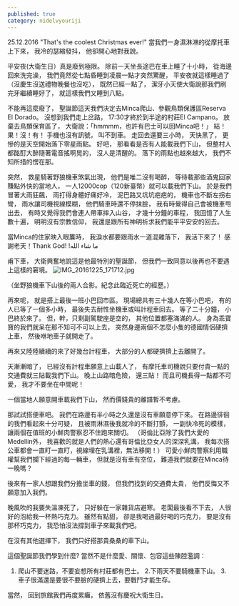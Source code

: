 ```yaml
---
published: true
category: nidelvyouriji
---
```

25.12.2016
"That's the coolest Christmas ever!"
當我們一身濕淋淋的從摩托車上下來，
我冷的瑟縮發抖，
他卻開心地對我說。
 
平安夜(大衛生日）真是廢到極限。
除前一天坐長途巴在車上睡了十小時，
從海邊回來洗完澡，
我們竟然從七點昏睡到凌晨一點才突然驚醒，
平安夜就這樣睡過了（沒慶生沒送禮物晚餐也沒吃），
既然已經一點了，
潔牙小天使大衛說那我們刷完牙繼續睡好了，
就這樣我們又睡到八點。
 
不能再這麼廢了，
聖誕節這天我們決定去Minca爬山、參觀鳥類保護區Reserva El Dorado。
沒想到我們走上岔路，
17:30才終於到半途的村莊El Campano。
放棄去鳥類保育區了，
大衛說：「hmmmm，也許有巴士可以回Minca吧！」
結！果！沒！有！
手機也沒有訊號，
叫不到車。
走回去還要三小時，
天快黑了，
更慘的是天空開始落下零星雨點。
好吧，
那看看是否有人能載我們下山，
但整村人都酩酊大醉隨著電音搖啊晃的，
沒人是清醒的。
落下的雨點也越來越大，
我們不知所措的愣在那。
 
突然，
救星騎著野狼機車煞氣出現，
他們是唯二沒有喝醉，
等待載那些酒鬼回家賺點外快的當地人，
一人12000cop（120新臺幣）就可以載我們下山。
於是我們冒著大雨狂飆，
雨打得身體好痛好冷，
泥巴路又坑坑疤疤的，
機車也不斷左拐右彎，
雨水讓司機視線模糊，
他們騎車時還不停抹臉，
我有時覺得自己會被機車甩出去，
有時又覺得我們會連人帶車摔入山谷，
才幾十分鐘的車程，
我回憶了人生數十遍，
明明沒有宗教信仰，
我還是跟所有神明祈求我們能平平安安的回去。
 
當Minca的住家映入眼簾時，
我淚水都要跟雨水一道混雜落下，
我活下來了！
感謝老天！Thank God! !ما شاء الله
 
甫下車，
大衛興奮地說這是他最特別的聖誕節，
但我們一致同意以後再也不要遇上這樣的窘境。
![IMG_20161225_171712.jpg]({{site.baseurl}}/image/IMG_20161225_171712.jpg)



 
（坐野狼機車下山後的兩人合影。紀念此臨近死亡的經歷。）
 
再來呢，
就是搭上最後一班小巴回市區。
現場總共有三十幾人在等小巴吧，
有的人已等了一個多小時，
最後失去耐性坐機車或叫計程車回去。
等了二十分鐘，
小巴終於來了。
但，幹，只剩副駕駛座是空的，
其他位置都塞滿滿的人。
身為乖寶寶的我們就呆在那不知可不可以上去，
突然身邊兩個不怎麼小隻的德國情侶硬擠上車，
然後咻地車子就開走了。
 
再來又陸陸續續的來了好幾台計程車，
大部分的人都硬擠擠上去離開了。
 
天漸漸暗了，
已經沒有計程車願意上山載人了，
有摩托車司機說只要付貴一點的交通費就三貼載我們下山。
晚上山路暗危險，
還三貼！
而且司機長得一點都不可愛，
我才不要坐在中間呢！
 
一個當地人願意開車載我們下山，
然而價錢貴的離譜暫不考慮。
 
那試試搭便車吧。
我們在路邊有半小時之久還是沒有車願意停下來。
在路邊徘徊的我們看起來十分可疑，
且被雨淋濕後我就冷的不斷打顫，
一副快冷死的模樣，
讓兩個在值班的小鮮肉警察忍不住跑來關切。
（哥倫比亞除了我們大愛的Medellin外，
我喜歡的就是人們的熱心還有哥倫比亞女人的深深乳溝，
我每次搭公車都會一直盯一直盯，視線埋在乳溝裡，無法移開！）
可愛小鮮肉警察利用職權幫我們攔下經過的每一輛車，
但就是沒有車有空位，
難道我們就要在Minca待一晚嗎？
 
後來有一家人想跟我們分擔坐車的錢，
但我們找到的交通費太貴，
他們反悔又不願意加入我們。
 
晚風吹的我要失溫凍死了，
只好躲在一家雜貨店避寒。
老闆最後看不下去，
人很好的泡給我一杯熱巧克力。
雖然有點甜，
卻是我喝過最好喝的巧克力，
要是沒有那杯巧克力，
我恐怕沒法撐到車子來載我們吧。
 
在沒有其他選擇下，
我們只好搭那貴桑桑的車下山。
 
這個聖誕節我們學到什麼?
當然不是什麼愛、關懷、包容這些陳腔濫調：
1. 爬山不要迷路，不要妄想所有村莊都有巴士。
2.下雨天不要騎機車下山。
3.車子很滿還是要很不要臉的硬擠上去，要戰鬥才能生存。
 
當然，
回到旅館我們再度累癱，
依舊沒有慶祝大衛生日。
